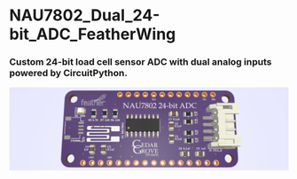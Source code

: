 # NAU7802_Dual_24-bit_ADC_FeatherWing

### Custom 24-bit load cell sensor ADC with dual analog inputs powered by CircuitPython.

![NAU7802 FeatherWing](https://github.com/CedarGroveStudios/NAU7802_24-bit_ADC_FeatherWing/blob/master/graphics/NAU7802_social.png)

